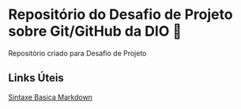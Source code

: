 # Repositório do Desafio de Projeto sobre Git/GitHub da DIO :rocket:
Repositório criado para Desafio de Projeto

## Links Úteis
[Sintaxe Basica Markdown](https://www.markdownguide.org/basic-syntax/)
